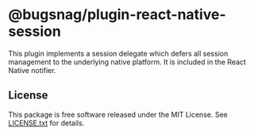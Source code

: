 # @bugsnag/plugin-react-native-session

This plugin implements a session delegate which defers all session management to the underlying native platform. It is included in the React Native notifier.

## License

This package is free software released under the MIT License. See [LICENSE.txt](./LICENSE.txt) for details.
